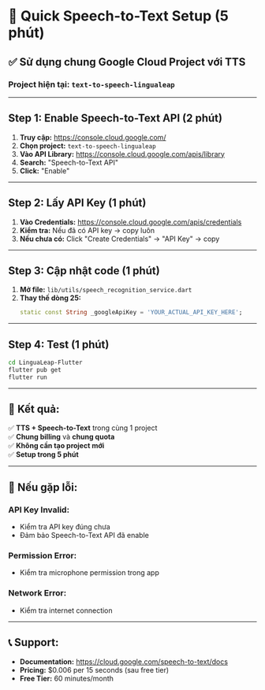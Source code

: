 # 🚀 Quick Speech-to-Text Setup (5 phút)

## ✅ Sử dụng chung Google Cloud Project với TTS

### **Project hiện tại:** `text-to-speech-lingualeap`

---

## **Step 1: Enable Speech-to-Text API (2 phút)**

1. **Truy cập:** https://console.cloud.google.com/
2. **Chọn project:** `text-to-speech-lingualeap`
3. **Vào API Library:** https://console.cloud.google.com/apis/library
4. **Search:** "Speech-to-Text API"
5. **Click:** "Enable"

---

## **Step 2: Lấy API Key (1 phút)**

1. **Vào Credentials:** https://console.cloud.google.com/apis/credentials
2. **Kiểm tra:** Nếu đã có API key → copy luôn
3. **Nếu chưa có:** Click "Create Credentials" → "API Key" → copy

---

## **Step 3: Cập nhật code (1 phút)**

1. **Mở file:** `lib/utils/speech_recognition_service.dart`
2. **Thay thế dòng 25:**
   ```dart
   static const String _googleApiKey = 'YOUR_ACTUAL_API_KEY_HERE';
   ```

---

## **Step 4: Test (1 phút)**

```bash
cd LinguaLeap-Flutter
flutter pub get
flutter run
```

---

## **🎯 Kết quả:**

✅ **TTS + Speech-to-Text** trong cùng 1 project  
✅ **Chung billing** và **chung quota**  
✅ **Không cần tạo project mới**  
✅ **Setup trong 5 phút**  

---

## **🔧 Nếu gặp lỗi:**

### **API Key Invalid:**
- Kiểm tra API key đúng chưa
- Đảm bảo Speech-to-Text API đã enable

### **Permission Error:**
- Kiểm tra microphone permission trong app

### **Network Error:**
- Kiểm tra internet connection

---

## **📞 Support:**

- **Documentation:** https://cloud.google.com/speech-to-text/docs
- **Pricing:** $0.006 per 15 seconds (sau free tier)
- **Free Tier:** 60 minutes/month 